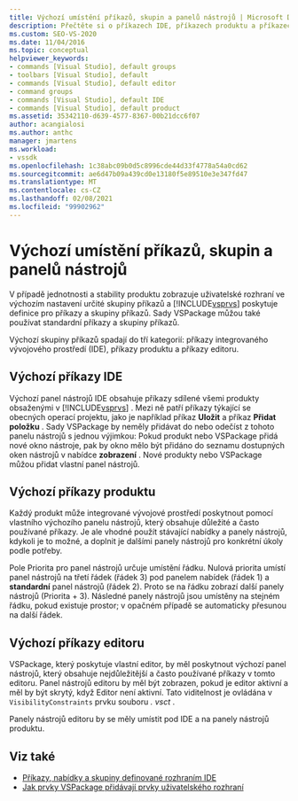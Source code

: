 ```yaml
---
title: Výchozí umístění příkazů, skupin a panelů nástrojů | Microsoft Docs
description: Přečtěte si o příkazech IDE, příkazech produktu a příkazech editoru, které se ve výchozím nastavení zobrazí v uživatelském rozhraní sady Visual Studio.
ms.custom: SEO-VS-2020
ms.date: 11/04/2016
ms.topic: conceptual
helpviewer_keywords:
- commands [Visual Studio], default groups
- toolbars [Visual Studio], default
- commands [Visual Studio], default editor
- command groups
- commands [Visual Studio], default IDE
- commands [Visual Studio], default product
ms.assetid: 35342110-d639-4577-8367-00b21dcc6f07
author: acangialosi
ms.author: anthc
manager: jmartens
ms.workload:
- vssdk
ms.openlocfilehash: 1c38abc09b0d5c8996cde44d33f4778a54a0cd62
ms.sourcegitcommit: ae6d47b09a439cd0e13180f5e89510e3e347fd47
ms.translationtype: MT
ms.contentlocale: cs-CZ
ms.lasthandoff: 02/08/2021
ms.locfileid: "99902962"
---
```

# <a name="default-command-group-and-toolbar-placement"></a>Výchozí umístění příkazů, skupin a panelů nástrojů
V případě jednotnosti a stability produktu zobrazuje uživatelské rozhraní ve výchozím nastavení určité skupiny příkazů a [!INCLUDE[vsprvs](../../code-quality/includes/vsprvs_md.md)] poskytuje definice pro příkazy a skupiny příkazů. Sady VSPackage můžou také používat standardní příkazy a skupiny příkazů.

 Výchozí skupiny příkazů spadají do tří kategorií: příkazy integrovaného vývojového prostředí (IDE), příkazy produktu a příkazy editoru.

## <a name="default-ide-commands"></a>Výchozí příkazy IDE
 Výchozí panel nástrojů IDE obsahuje příkazy sdílené všemi produkty obsaženými v [!INCLUDE[vsprvs](../../code-quality/includes/vsprvs_md.md)] . Mezi ně patří příkazy týkající se obecných operací projektu, jako je například příkaz **Uložit** a příkaz **Přidat položku** . Sady VSPackage by neměly přidávat do nebo odečíst z tohoto panelu nástrojů s jednou výjimkou: Pokud produkt nebo VSPackage přidá nové okno nástroje, pak by okno mělo být přidáno do seznamu dostupných oken nástrojů v nabídce **zobrazení** . Nové produkty nebo VSPackage můžou přidat vlastní panel nástrojů.

## <a name="default-product-commands"></a>Výchozí příkazy produktu
 Každý produkt může integrované vývojové prostředí poskytnout pomocí vlastního výchozího panelu nástrojů, který obsahuje důležité a často používané příkazy. Je ale vhodné použít stávající nabídky a panely nástrojů, kdykoli je to možné, a doplnit je dalšími panely nástrojů pro konkrétní úkoly podle potřeby.

 Pole Priorita pro panel nástrojů určuje umístění řádku. Nulová priorita umístí panel nástrojů na třetí řádek (řádek 3) pod panelem nabídek (řádek 1) a **standardní** panel nástrojů (řádek 2). Proto se na řádku zobrazí další panely nástrojů (Priorita + 3). Následné panely nástrojů jsou umístěny na stejném řádku, pokud existuje prostor; v opačném případě se automaticky přesunou na další řádek.

## <a name="default-editor-commands"></a>Výchozí příkazy editoru
 VSPackage, který poskytuje vlastní editor, by měl poskytnout výchozí panel nástrojů, který obsahuje nejdůležitější a často používané příkazy v tomto editoru. Panel nástrojů editoru by měl být zobrazen, pokud je editor aktivní a měl by být skrytý, když Editor není aktivní. Tato viditelnost je ovládána v `VisibilityConstraints` prvku souboru *. vsct* .

 Panely nástrojů editoru by se měly umístit pod IDE a na panely nástrojů produktu.

## <a name="see-also"></a>Viz také
- [Příkazy, nabídky a skupiny definované rozhraním IDE](../../extensibility/internals/ide-defined-commands-menus-and-groups.md)
- [Jak prvky VSPackage přidávají prvky uživatelského rozhraní](../../extensibility/internals/how-vspackages-add-user-interface-elements.md)
